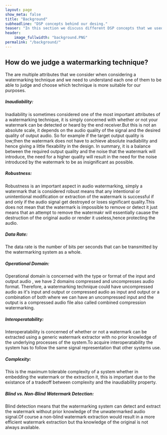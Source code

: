 ```yaml
---
layout: page
show_meta: false
title: "Background"
subheadline: "DSP concepts behind our desing."
teaser: "In this section we discuss different DSP concepts that we used and implemented in our design."
header: 
    image_fullwidth: "background.PNG"
permalink: "/background/"
---
```


<h2>How do we judge a watermarking technique? </h2>
<body>The are multiple attributes that we consider when considering a watermarking technique and we need to understand each one of them to be able to judge and choose which technique is more suitable for our purposes.</body>

<h5> Inaudiability: </h5>
<body>Inadiability is sometimes considered one of the most important attributes of a watermarking technique, it is simply concerned with whether or not your watermark can be detected or heard by the end receiver.But this is not an absolute scale, it depends on the audio quality of the signal and the desired quality of output audio. So for example if the target output quality is low;then the watermark does not have to achieve absolute inadiability and hence giving a little flexability in the design. In summary, it is a balance between the required output quality and the noise that the watermark will introduce, the need for a higher quality will result in the need for the noise introduced by the watermark to be as insignificant as possible. </body>

<h5> Robustness: </h5>
<body>Robustness is an important aspect in audio watermarking, simply a watermark that is considered robust means that any intentional or unintentional modification or extraction of the watermark is successful if and only if the audio signal get destroyed or loses significant quality.This does not mean that the watermark is impossible to remove or detect it just means that an attempt to remove the watermakr will essentially cauase the destruction of the original audio or render it useless,hence protecting the audio.  </body>

<h5> Data Rate: </h5>
<body>The data rate is the number of bits per seconds that can be transmitted by the watermarking system as a whole.</body>

<h5>Operational Domain: </h5>
<body>Operational domain is concerned with the type or format of the input and output audio  , we have 2 domains compressed and uncompresses audio format. Therefore, a watermarking technique could have uncompressed audio as it's input and output or compressed audio as input and output or a combination of both where we can have an uncompressed input and the output is a compressed audio file also called combined compression watermarking.</body>

<h5> Interoperatability: </h5>
<body>Interoperatability is concerned of whether or not a watermark can be extracted using a generic watermark extractor with no prior knowledge of the underlying processes of the system.To acquire interoperatability the system has to follow the same signal representation that other systems use.</body>

<h5> Complexity: </h5>
<body>This is the maximum tolerable complexity of a system whether in embedding the watermark or the extraction it, this is important due to the existance of a tradeoff between complexity and the inaudiability property.</body>

<h5>Blind vs. Non-Blind Watermark Detection: </h5>
<body>Blind detection means that the watermarking system can detect and extract the watermark without prior knowledge of the unwatermarked audio signal.Of course a non-blind watermark extraction would result in a more efficient watermark extraction but tha knowledge of the original is not always available.</body>


